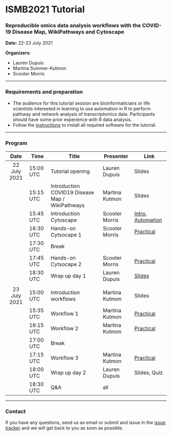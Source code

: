 # ISMB2021 Tutorial
### Reproducible omics data analysis workflows with the COVID-19 Disease Map, WikiPathways and Cytoscape

**Date:** 22-23 July 2021

**Organizers**: 
* Lauren Dupuis
* Martina Summer-Kutmon
* Scooter Morris

<hr/>

### Requirements and preparation
* The audience for this tutorial session are bioinformaticians or life scientists interested in learning to use automation in R to perform pathway and network analysis of transcriptomics data. Participants should have some prior experience with R data analysis.
* Follow the [instructions](Preparation.md) to install all required software for the tutorial.

<hr/>

### Program

| Date | Time | Title | Presenter | Link |
|:----:|------|-------|------|------|
| 22 July 2021 | 15:00 UTC | Tutorial opening | Lauren Dupuis | Slides |
|  | 15:15 UTC | Introduction COVID19 Disease Map / WikiPathways | Martina Kutmon | Slides |
|  | 15:45 UTC | Introduction Cytoscape  | Scooter Morris | [Intro](https://cytoscape.org/cytoscape-tutorials/presentations/intro-cytoscape-2021-ismb.html), [Automation](https://cytoscape.org/cytoscape-tutorials/presentations/intro-automation-2021-ismb.html) |
|  | 16:30 UTC | Hands-on Cytsocape 1 | Scooter Morris | [Practical](practical/cytoscape1.md) |
|  | 17:30 UTC | Break | |  |
|  | 17:45 UTC | Hands-on Cytsocape 2 | Scooter Morris | [Practical](practical/cytoscape2.md) |
|  | 18:30 UTC | Wrap up day 1 | Lauren Dupuis | [Slides](presentations/Wrap-up.pdf) |
| | | | | |
| 23 July 2021 | 15:00 UTC | Introduction workflows | Martina Kutmon | Slides |
|  | 15:35 UTC | Workflow 1 | Martina Kutmon | [Practical](practical/workflow1.md) |
|  | 16:15 UTC | Workflow 2 | Martina Kutmon | [Practical](practical/workflow2.md) |
|  | 17:00 UTC | Break | |  |
|  | 17:15 UTC | Workflow 3 | Martina Kutmon | [Practical](practical/workflow3.md) |
|  | 18:00 UTC | Wrap up day 2 | Lauren Dupuis | Slides, Quiz |
|  | 18:30 UTC | Q&A | all | |

<hr/>

### Contact

If you have any questions, send us an email or submit and issue in the [issue tracker](https://github.com/BIGCAT-COVID19/ISMB2021-workshop/issues) and we will get back to you as soon as possible.
